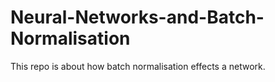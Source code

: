 # Neural-Networks-and-Batch-Normalisation
This repo is about how batch normalisation effects a network.
